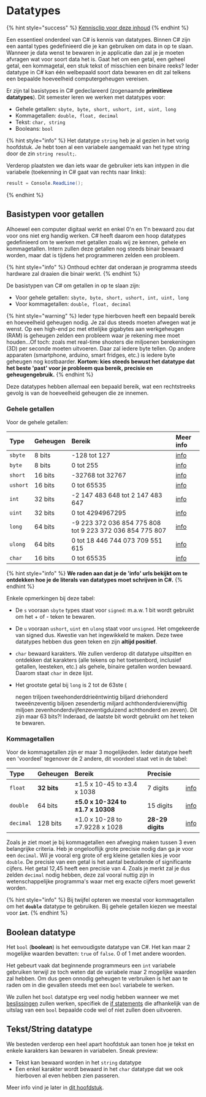 # Datatypes

{% hint style="success" %}
[Kennisclip voor deze inhoud](https://learning.ap.be/mod/resource/view.php?id=406857)
{% endhint %}

Een essentieel onderdeel van C\# is kennis van datatypes. Binnen C\# zijn een aantal types gedefinieerd die je kan gebruiken om data in op te slaan. Wanneer je data wenst te bewaren in je applicatie dan zal je je moeten afvragen wat voor soort data het is. Gaat het om een getal, een geheel getal, een kommagetal, een stuk tekst of misschien een binaire reeks? Ieder datatype in C\# kan één welbepaald soort data bewaren en dit zal telkens een bepaalde hoeveelheid computergeheugen vereisen.

Er zijn tal basistypes in C\# gedeclareerd \(zogenaamde **primitieve datatypes**\). Dit semester leren we werken met datatypes voor:

* Gehele getallen: `sbyte, byte, short, ushort, int, uint, long`
* Kommagetallen: `double, float, decimal`
* Tekst: `char, string`
* Booleans: `bool`

{% hint style="info" %}
Het datatype `string` heb je al gezien in het vorig hoofdstuk. Je hebt toen al een variabele aangemaakt van het type string door de zin `string result;`.

Verderop plaatsten we dan iets waar de gebruiker iets kan intypen in die variabele \(toekenning in C\# gaat van rechts naar links\):

```csharp
result = Console.ReadLine();
```
{% endhint %}

## Basistypen voor getallen

Alhoewel een computer digitaal werkt en enkel 0'n en 1'n bewaard zou dat voor ons niet erg handig werken. C\# heeft daarom een hoop datatypes gedefinieerd om te werken met getallen zoals wij ze kennen, gehele en kommagetallen. Intern zullen deze getallen nog steeds binair bewaard worden, maar dat is tijdens het programmeren zelden een probleem.

{% hint style="info" %}
Onthoud echter dat onderaan je programma steeds hardware zal draaien die binair werkt.
{% endhint %}

De basistypen van C\# om getallen in op te slaan zijn:

* Voor gehele getallen: `sbyte, byte, short, ushort, int, uint, long`
* Voor kommagetallen: `double, float, decimal`

>

{% hint style="warning" %}
Ieder type hierboven heeft een bepaald bereik en hoeveelheid geheugen nodig. Je zal dus steeds moeten afwegen wat je wenst. Op een high-end pc met ettelijke gigabytes aan werkgeheugen \(RAM\) is geheugen zelden een probleem waar je rekening mee moet houden...Of toch: zoals met real-time shooters die miljoenen berekeningen \(3D\) per seconde moeten uitvoeren. Daar zal iedere byte tellen. Op andere apparaten \(smartphone, arduino, smart fridges, etc.\) is iedere byte geheugen nog kostbaarder. **Kortom: kies steeds bewust het datatype dat het beste 'past' voor je probleem qua bereik, precisie en geheugengebruik.**
{% endhint %}

Deze datatypes hebben allemaal een bepaald bereik, wat een rechtstreeks gevolg is van de hoeveelheid geheugen die ze innemen.

### Gehele getallen

Voor de gehele getallen:

| **Type** | **Geheugen** | **Bereik** | **Meer info** |
| :--- | :--- | :--- | :--- |
| `sbyte` | 8 bits | -128 tot 127 | [info](https://docs.microsoft.com/en-us/dotnet/csharp/language-reference/keywords/sbyte) |
| `byte` | 8 bits | 0 tot 255 | [info](https://docs.microsoft.com/en-us/dotnet/csharp/language-reference/keywords/byte) |
| `short` | 16 bits | -32768 tot 32767 | [info](https://docs.microsoft.com/en-us/dotnet/csharp/language-reference/keywords/short) |
| `ushort` | 16 bits | 0 tot 65535 | [info](https://docs.microsoft.com/en-us/dotnet/csharp/language-reference/keywords/ushort) |
| `int` | 32 bits | -2 147 483 648 tot 2 147 483 647 | [info](https://docs.microsoft.com/en-us/dotnet/csharp/language-reference/keywords/int) |
| `uint` | 32 bits | 0 tot 4294967295 | [info](https://docs.microsoft.com/en-us/dotnet/csharp/language-reference/keywords/uint) |
| `long` | 64 bits | -9 223 372 036 854 775 808 tot 9 223 372 036 854 775 807 | [info](https://docs.microsoft.com/en-us/dotnet/csharp/language-reference/keywords/long) |
| `ulong` | 64 bits | 0 tot 18 446 744 073 709 551 615 | [info](https://docs.microsoft.com/en-us/dotnet/csharp/language-reference/keywords/long) |
| `char` | 16 bits | 0 tot 65535 | [info](https://docs.microsoft.com/en-us/dotnet/csharp/language-reference/keywords/char) |

{% hint style="info" %}
**We raden aan dat je de 'info' urls bekijkt om te ontdekken hoe je de literals van datatypes moet schrijven in C\#.**
{% endhint %}

Enkele opmerkingen bij deze tabel:

* De `s` vooraan `sbyte` types staat voor `signed`: m.a.w. 1 bit wordt gebruikt om het + of - teken te bewaren. 
* De `u` vooraan `ushort`, `uint` en `ulong` staat voor `unsigned`. Het omgekeerde van signed dus. Kwestie van het ingewikkeld te maken. Deze twee datatypes hebben dus geen teken en zijn **altijd positief**.
* `char` bewaard karakters. We zullen verderop dit datatype uitspitten en ontdekken dat karakters \(alle tekens op het toetsenbord, inclusief getallen, leesteken, etc.\) als gehele, binaire getallen worden bewaard. Daarom staat `char` in deze lijst.
* Het grootste getal bij `long` is 2 tot de 63ste \(

  negen triljoen tweehonderddrieëntwintig biljard driehonderd tweeënzeventig biljoen zesendertig miljard achthonderdvierenvijftig miljoen zevenhonderdvijfenzeventigduizend achthonderd en zeven\). Dit zijn maar 63 bits?! Inderaad, de laatste bit wordt gebruikt om het teken te bewaren.

### Kommagetallen

Voor de kommagetallen zijn er maar 3 mogelijkeden. Ieder datatype heeft een 'voordeel' tegenover de 2 andere, dit voordeel staat vet in de tabel:

| **Type** | **Geheugen** | **Bereik** | **Precisie** |  |
| :--- | :--- | :--- | :--- | :--- |
| `float` | **32 bits** | ±1.5 x 10-45 to ±3.4 x 1038 | 7 digits | [info](https://docs.microsoft.com/en-us/dotnet/csharp/language-reference/keywords/float) |
| `double` | 64 bits | **±5.0 x 10-324 to ±1.7 x 10308** | 15 digits | [info](https://docs.microsoft.com/en-us/dotnet/csharp/language-reference/keywords/double) |
| `decimal` | 128 bits | ±1.0 x 10-28 to ±7.9228 x 1028 | **28-29 digits** | [info](https://docs.microsoft.com/en-us/dotnet/csharp/language-reference/keywords/decimal) |

Zoals je ziet moet je bij kommagetallen een afweging maken tussen 3 even belangrijke criteria. Heb je ongelooflijk grote precisie nodig dan ga je voor een `decimal`. Wil je vooral erg grote of erg kleine getallen kies je voor `double`. De precisie van een getal is het aantal beduidende of significante cijfers. Het getal 12,45 heeft een precisie van 4. Zoals je merkt zal je dus zelden `decimal` nodig hebben, deze zal vooral nuttig zijn in wetenschappelijke programma's waar met erg exacte cijfers moet gewerkt worden.

{% hint style="info" %}
Bij twijfel opteren we meestal voor kommagetallen om het **`double`** datatype te gebruiken. Bij gehele getallen kiezen we meestal voor **`int`**.
{% endhint %}

## Boolean datatype

Het `bool` \(**boolean**\) is het eenvoudigste datatype van C\#. Het kan maar 2 mogelijke waarden bevatten: `true` of `false`. 0 of 1 met andere woorden.

Het gebeurt vaak dat beginnende programmeurs een `int` variabele gebruiken terwijl ze toch weten dat de variabele maar 2 mogelijke waarden zal hebben. Om dus geen onnodig geheugen te verbruiken is het aan te raden om in die gevallen steeds met een `bool` variabele te werken.

We zullen het `bool` datatype erg veel nodig hebben wanneer we met [beslissingen](../h4-beslissingen/0_beslissingen_intro.md) zullen werken, specifiek de [if statements](../h4-beslissingen/0_if.md) die afhankelijk van de uitslag van een `bool` bepaalde code wel of niet zullen doen uitvoeren.

## Tekst/String datatype

We besteden verderop een heel apart hoofdstuk aan tonen hoe je tekst en enkele karakters kan bewaren in variabelen. Sneak preview:

* Tekst kan bewaard worden in het `string` datatype
* Een enkel karakter wordt bewaard in het `char` datatype dat we ook hierboven al even hebben zien passeren.

Meer info vind je later in [dit hoofdstuk](../h2-tekst-in-code/5_chars_strings.md).

